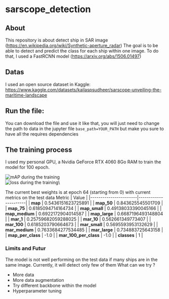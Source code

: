# sarscope_detection


## About

This repository is about detect ship in SAR image (https://en.wikipedia.org/wiki/Synthetic-aperture_radar)
The goal is to be able to detect and predict the class for each ship within one image. To do that, I used a FastRCNN model (https://arxiv.org/abs/1506.01497)

## Datas
I used an open source dataset in Kaggle: https://www.kaggle.com/datasets/kailaspsudheer/sarscope-unveiling-the-maritime-landscape

## Run the file:

You can download the file and use it like that, you will just need to change the path to data in the jupyter file
```base_path=YOUR_PATH``` but make you sure to have all the requires dependencies 

## The training process
I used my personal GPU, a Nvidia GeForce RTX 4060 8Go RAM to train the model for 100 epoch.

![mAP during the training](assets/map_score.png "mAP during the training")\
![loss during the training](assets/loss_training.png "loss during the training")\

The current best weights is at epoch 64 (starting from 0) with current metrics on the test data
  Metric                | Value                |
 |-----------------------|----------------------|
 | **map**               | 0.5436151623725891   |
 | **map_50**            | 0.843625545501709    |
 | **map_75**            | 0.6185094714164734   |
 | **map_small**         | 0.49138033390045166  |
 | **map_medium**        | 0.6922172904014587   |
 | **map_large**         | 0.6687196493148804   |
 | **mar_1**             | 0.25759682059288025  |
 | **mar_10**            | 0.562661349773407    |
 | **mar_100**           | 0.6185203790664673   |
 | **mar_small**         | 0.5695593953132629   |
 | **mar_medium**        | 0.7633684277534485   |
 | **mar_large**         | 0.734883725643158    |
 | **map_per_class**     | -1.0                 |
 | **mar_100_per_class** | -1.0                 |
 | **classes**           | 1                    |

### Limits and Futur
The model is not well performing on the test data if many ships are in the same image. Currently, it will detect only few of them
What can we try ?
* More data
* More data augmentation
* Try different backbone within the model
* Hyperparameter tuning
